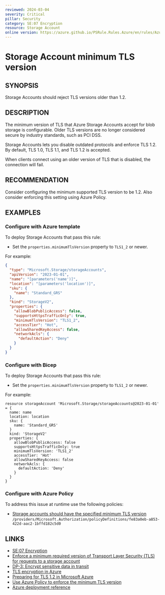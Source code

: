 ```yaml
---
reviewed: 2024-03-04
severity: Critical
pillar: Security
category: SE:07 Encryption
resource: Storage Account
online version: https://azure.github.io/PSRule.Rules.Azure/en/rules/Azure.Storage.MinTLS/
---
```


# Storage Account minimum TLS version

## SYNOPSIS

Storage Accounts should reject TLS versions older than 1.2.

## DESCRIPTION

The minimum version of TLS that Azure Storage Accounts accept for blob storage is configurable.
Older TLS versions are no longer considered secure by industry standards, such as PCI DSS.

Storage Accounts lets you disable outdated protocols and enforce TLS 1.2.
By default, TLS 1.0, TLS 1.1, and TLS 1.2 is accepted.

When clients connect using an older version of TLS that is disabled, the connection will fail.

## RECOMMENDATION

Consider configuring the minimum supported TLS version to be 1.2.
Also consider enforcing this setting using Azure Policy.

## EXAMPLES

### Configure with Azure template

To deploy Storage Accounts that pass this rule:

- Set the `properties.minimumTlsVersion` property to `TLS1_2` or newer.

For example:

```json
{
  "type": "Microsoft.Storage/storageAccounts",
  "apiVersion": "2023-01-01",
  "name": "[parameters('name')]",
  "location": "[parameters('location')]",
  "sku": {
    "name": "Standard_GRS"
  },
  "kind": "StorageV2",
  "properties": {
    "allowBlobPublicAccess": false,
    "supportsHttpsTrafficOnly": true,
    "minimumTlsVersion": "TLS1_2",
    "accessTier": "Hot",
    "allowSharedKeyAccess": false,
    "networkAcls": {
      "defaultAction": "Deny"
    }
  }
}
```

### Configure with Bicep

To deploy Storage Accounts that pass this rule:

- Set the `properties.minimumTlsVersion` property to `TLS1_2` or newer.

For example:

```bicep
resource storageAccount 'Microsoft.Storage/storageAccounts@2023-01-01' = {
  name: name
  location: location
  sku: {
    name: 'Standard_GRS'
  }
  kind: 'StorageV2'
  properties: {
    allowBlobPublicAccess: false
    supportsHttpsTrafficOnly: true
    minimumTlsVersion: 'TLS1_2'
    accessTier: 'Hot'
    allowSharedKeyAccess: false
    networkAcls: {
      defaultAction: 'Deny'
    }
  }
}
```

### Configure with Azure Policy

To address this issue at runtime use the following policies:

- [Storage accounts should have the specified minimum TLS version](https://github.com/Azure/azure-policy/blob/master/built-in-policies/policyDefinitions/Storage/StorageAccountMinimumTLSVersion_Audit.json)
  `/providers/Microsoft.Authorization/policyDefinitions/fe83a0eb-a853-422d-aac2-1bffd182c5d0`

## LINKS

- [SE:07 Encryption](https://learn.microsoft.com/azure/well-architected/security/encryption#data-in-transit)
- [Enforce a minimum required version of Transport Layer Security (TLS) for requests to a storage account](https://learn.microsoft.com/azure/storage/common/transport-layer-security-configure-minimum-version)
- [DP-3: Encrypt sensitive data in transit](https://learn.microsoft.com/security/benchmark/azure/baselines/storage-security-baseline#dp-3-encrypt-sensitive-data-in-transit)
- [TLS encryption in Azure](https://learn.microsoft.com/azure/security/fundamentals/encryption-overview#tls-encryption-in-azure)
- [Preparing for TLS 1.2 in Microsoft Azure](https://azure.microsoft.com/updates/azuretls12/)
- [Use Azure Policy to enforce the minimum TLS version](https://learn.microsoft.com/azure/storage/common/transport-layer-security-configure-minimum-version?tabs=portal#use-azure-policy-to-enforce-the-minimum-tls-version)
- [Azure deployment reference](https://learn.microsoft.com/azure/templates/microsoft.storage/storageaccounts)
